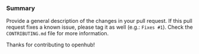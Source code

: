 ### Summary

Provide a general description of the changes in your pull request. If this pull
request fixes a known issue, please tag it as well (e.g.: `Fixes #1`). Check the
`CONTRIBUTING.md` file for more information.

Thanks for contributing to openhub!
